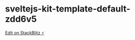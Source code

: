 # sveltejs-kit-template-default-zdd6v5

[Edit on StackBlitz ⚡️](https://stackblitz.com/edit/sveltejs-kit-template-default-zdd6v5)